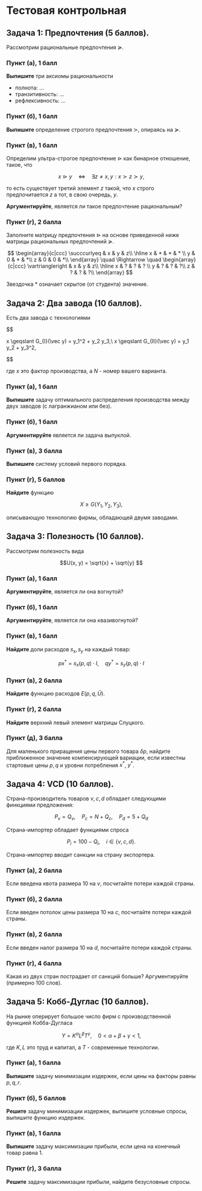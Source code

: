 # Тестовая контрольная

## Задача 1: Предпочтения (5 баллов).

Рассмотрим рациональные предпочтения $\succcurlyeq$.

### Пункт (а), 1 балл

**Выпишите** три аксиомы рациональности
- полнота: ...
- транзитивность: ...
- рефлексивность: ...

### Пункт (б), 1 балл

**Выпишите** определение строгого предпочтения $\succ$, опираясь на $\succcurlyeq$.

### Пункт (в), 1 балл

Определим ультра-строгое предпочтение $\vartriangleright$ как бинарное отношение, такое, что

$$ x \vartriangleright y \quad \Leftrightarrow \quad \exists z \neq x,y : x \succ z \succ y,$$

то есть существует третий элемент $z$ такой, что $x$ строго предпочитается $z$ а тот, в свою очередь, $y$.

**Аргументируйте**, является ли такое предпочтение рациональным?

### Пункт (г), 2 баллa

Заполните матрицу предпочтения $\vartriangleright$ на основе приведенной ниже матрицы рациональных предпочтений $\succcurlyeq$.

$$ 
\begin{array}{c|ccc}
 \succcurlyeq & x & y & z\\
\hline
x & * & * & * \\
y & 0 & * & *\\
z & 0 & 0 & *\\
\end{array}
\quad \Rightarrow \quad 
\begin{array}{c|ccc}
 \vartriangleright & x & y & z\\
\hline
x & ? & ? & ? \\
y & ? & ? & ?\\
z & ? & ? & ?\\
\end{array}
$$

Звездочка $\ast$ означает скрытое (от студента) значение.

## Задача 2: Два завода (10 баллов).

Есть два завода с технологиями 

$$

x \geqslant G_{I}(\vec y) = y_1^2 + y_2 y_3,\\
x \geqslant G_{II}(\vec y) = y_1 y_2 + y_3^2,

$$

где $x$ это фактор производства, а $N$ - номер вашего варианта.

### Пункт (а), 1 балл

**Выпишите** задачу оптимального распределения производства между двух заводов (с лагранжианом или без).

### Пункт (б), 1 балл

**Аргументируйте** является ли задача выпуклой.

### Пункт (в), 3 балла

**Выпишите** систему условий первого порядка.

### Пункт (г), 5 баллов

**Найдите** функцию

$$ X \geqslant G(Y_1, Y_2, Y_3),$$

описывающую технологию фирмы, обладающей двумя заводами.

## Задача 3: Полезность (10 баллов).

Рассмотрим полезность вида 

$$U(x, y) = \sqrt{x} + \sqrt{y} $$

### Пункт (а), 1 балл
**Аргументируйте**, является ли она вогнутой?

### Пункт (б), 1 балл
**Аргументируйте**, является ли она квазивогнутой?

### Пункт (в), 1 балл
**Найдите** доли расходов $s_x, s_y$ на каждый товар:

$$ p x^{\ast} = s_x(p,q) \cdot I, \quad q y^{\ast} = s_y(p,q) \cdot I$$

### Пункт (в), 2 баллa

**Найдите** функцию расходов $E(p,q,\bar U)$.

### Пункт (г), 2 балла

**Найдите** верхний левый элемент матрицы Слуцкого.

### Пункт (д), 3 балла

Для маленького приращения цены первого товара $\delta p$, найдите приближенное значение компенсирующей вариации, если известны стартовые цены $p, q$ и уровни потребления $x^{\ast}$, $y^{\ast}$.

## Задача 4: VCD (10 баллов).

Страна-производитель товаров $v,c,d$ обладает следующими финкциями предложения:

$$ P_v = Q_v, \quad P_c = N + Q_c, \quad P_d = 5 + Q_d$$

Страна-импортер обладает функциями спроса

$$ P_i = 100 - Q_i, \quad i \in \{v,c,d\}.$$

Страна-импортер вводит санкции на страну экспортера.

### Пункт (а), 2 баллa

Если введена квота размера 10 на $v$, посчитайте потери каждой страны.

### Пункт (б), 2 баллa

Если введен потолок цены размера 10 на $c$, посчитайте потери каждой страны.

### Пункт (в), 2 баллa

Если введен налог размера 10 на $d$, посчитайте потери каждой страны.

### Пункт (г), 4 баллa

Какая из двух стран пострадает от санкций больше? Аргументируйте (примерно 100 слов).

## Задача 5: Кобб-Дуглас (10 баллов).

На рынке оперирует большое число фирм с производственной функцией Кобба-Дугласа

$$ Y = K^{\alpha} L^{\beta} T^{\gamma}, \quad 0 < \alpha + \beta + \gamma < 1,$$

где $K,L$ это труд и капитал, а $T$ - современные технологии.

### Пункт (а), 1 баллa

**Выпишите** задачу минимизации издержек, если цены на факторы равны $p,q,r$.

### Пункт (б), 5 баллов

**Решите** задачу минимизации издержек, выпишите условные спросы, выпишите функцию издержек.

### Пункт (в), 1 баллa

**Выпишите** задачу максимизации прибыли, если цена на конечный товар равна 1.

### Пункт (г), 3 баллa

**Решите** задачу максимизации прибыли, найдите безусловные спросы.

